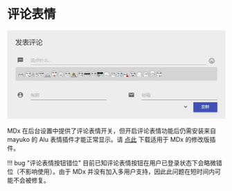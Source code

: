 # 评论表情

![Emoji in comment panel](../img/emoji.jpg)

MDx 在后台设置中提供了评论表情开关，但开启评论表情功能后仍需安装来自 mayuko 的 Alu 表情插件才能正常显示。请 [点此](https://mdxdoc.flyhigher.top/alu.zip) 下载适用于 MDx 的修改版插件。

!!! bug "评论表情按钮错位"
    目前已知评论表情按钮在用户已登录状态下会略微错位（不影响使用）。由于 MDx 并没有加入多用户支持，因此此问题在短时间内可能不会被修复。
    